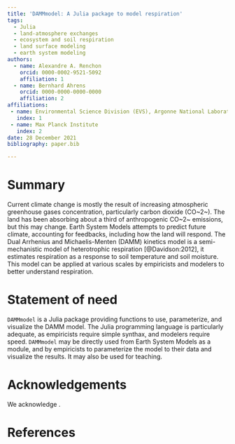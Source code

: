 ```yaml
---
title: 'DAMMmodel: A Julia package to model respiration'
tags:
  - Julia
  - land-atmosphere exchanges
  - ecosystem and soil respiration
  - land surface modeling
  - earth system modeling
authors:
  - name: Alexandre A. Renchon
    orcid: 0000-0002-9521-5092
    affiliation: 1
  - name: Bernhard Ahrens
    orcid: 0000-0000-0000-0000
    affiliation: 2
affiliations:
 - name: Environmental Science Division (EVS), Argonne National Laboratory, Lemont, IL, USA
   index: 1
 - name: Max Planck Institute
   index: 2
date: 28 December 2021
bibliography: paper.bib

---
```


# Summary

Current climate change is mostly the result of increasing atmospheric greenhouse
gases concentration, particularly carbon dioxide (CO~2~). The land has
been absorbing about a third of anthropogenic CO~2~ emissions, but this may change.
Earth System Models attempts to predict future climate, accounting for feedbacks, 
including how the land will respond. The Dual Arrhenius and Michaelis-Menten
(DAMM) kinetics model is a semi-mechanistic model of heterotrophic respiration 
[@Davidson:2012], it estimates respiration as a response to soil temperature and
soil moisture. This model can be applied at various scales by empiricists and modelers
to better understand respiration. 

# Statement of need

`DAMMmodel` is a Julia package providing functions to use, parameterize, and visualize
the DAMM model. The Julia programming language is particularly adequate, as empiricists
require simple synthax, and modelers require speed. `DAMMmodel` may be directly used
from Earth System Models as a module, and by empiricists to parameterize the model to
their data and visualize the results. It may also be used for teaching. 

# Acknowledgements

We acknowledge .

# References
